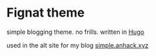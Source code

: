 # Fignat theme


simple blogging theme. no frills. written in [Hugo](https://gohugo.io/)

used in the alt site for my blog [simple.anhack.xyz](https://simple.anhack.xyz)
